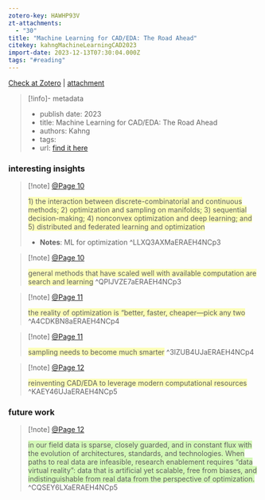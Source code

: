 ```yaml
---
zotero-key: HAWHP93V
zt-attachments:
  - "30"
title: "Machine Learning for CAD/EDA: The Road Ahead"
citekey: kahngMachineLearningCAD2023
import-date: 2023-12-13T07:30:04.000Z
tags: "#reading"
---
```

[Check at Zotero](zotero://select/library/items/HAWHP93V) | [attachment](<file:///D:/my_files/studying_stuffs/zotero_paper_vault/storage/ERAEH4NC/Kahng%20-%202023%20-%20Machine%20Learning%20for%20CADEDA%20The%20Road%20Ahead.pdf>)


> [!info]- metadata
> - publish date: 2023
> - title: Machine Learning for CAD/EDA: The Road Ahead
> - authors: Kahng
> - tags: 
> - url: [find it here](https://ieeexplore.ieee.org/document/9829233/ )

### interesting insights

> [!note] [@Page 10](zotero://open-pdf/library/items/ERAEH4NC?page=3&annotation=LLXQ3AXM)
>  
>  <span style="background:rgba(248, 255, 0, 0.28)">1) the interaction between discrete-combinatorial and continuous methods; 2) optimization and sampling on manifolds; 3) sequential decision-making; 4) nonconvex optimization and deep learning; and 5) distributed and federated learning and optimization</span>
> - **Notes**: ML for optimization
> ^LLXQ3AXMaERAEH4NCp3

> [!note] [@Page 10](zotero://open-pdf/library/items/ERAEH4NC?page=3&annotation=QPIJVZE7)
>  
>  <span style="background:rgba(248, 255, 0, 0.28)">general methods that have scaled well with available computation are search and learning</span>
> ^QPIJVZE7aERAEH4NCp3

> [!note] [@Page 11](zotero://open-pdf/library/items/ERAEH4NC?page=4&annotation=A4CDKBN8)
>  
>  <span style="background:rgba(248, 255, 0, 0.28)">the reality of optimization is “better, faster, cheaper—pick any two</span>
> ^A4CDKBN8aERAEH4NCp4

> [!note] [@Page 11](zotero://open-pdf/library/items/ERAEH4NC?page=4&annotation=3IZUB4UJ)
>  
>  <span style="background:rgba(248, 255, 0, 0.28)">sampling needs to become much smarter</span>
> ^3IZUB4UJaERAEH4NCp4

> [!note] [@Page 12](zotero://open-pdf/library/items/ERAEH4NC?page=5&annotation=KAEY46UJ)
>  
>  <span style="background:rgba(248, 255, 0, 0.28)">reinventing CAD/EDA to leverage modern computational resources</span>
> ^KAEY46UJaERAEH4NCp5

### future work

> [!note] [@Page 12](zotero://open-pdf/library/items/ERAEH4NC?page=5&annotation=CQSEY6LX)
>  
>  <span style="background:#d3f8b6">in our field data is sparse, closely guarded, and in constant flux with the evolution of architectures, standards, and technologies. When paths to real data are infeasible, research enablement requires “data virtual reality”: data that is artificial yet scalable, free from biases, and indistinguishable from real data from the perspective of optimization.</span>
> ^CQSEY6LXaERAEH4NCp5
